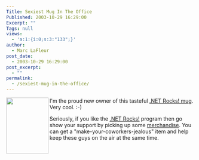 ```yaml
---
Title: Sexiest Mug In The Office
Published: 2003-10-29 16:29:00
Excerpt: ""
Tags: null
views:
  - 'a:1:{i:0;s:3:"133";}'
author:
  - Marc LaFleur
post_date:
  - 2003-10-29 16:29:00
post_excerpt:
  - ""
permalink:
  - /sexiest-mug-in-the-office/
---
```

<p><img height=150 src="http://www.franklins.net/travelmug.jpg" width=113 align=left border=0/>I'm the proud new owner of this tasteful <a href="http://www.cafeshops.com/dotnetrocks.7728336" target=_blank>.NET Rocks! mug</a>. Very cool. :-)</p>
<p>Seriously, if you like the <a href="http://www.franklins.net/dotnetrocks.asp" target=_blank>.NET Rocks!</a> program then go show your support by picking up some <a href="http://www.cafeshops.com/dotnetrocks" target=_blank>merchandise</a>. You can get a "make-your-coworkers-jealous" item and help keep these guys on the air at the same time.</p>
<p>&nbsp;</p>
<p>&nbsp;</p>
<p>&nbsp;</p>